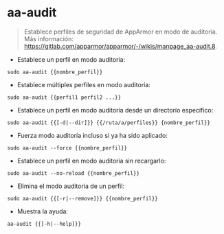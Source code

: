 # aa-audit

> Establece perfiles de seguridad de AppArmor en modo de auditoría.
> Más información: <https://gitlab.com/apparmor/apparmor/-/wikis/manpage_aa-audit.8>.

- Establece un perfil en modo auditoría:

`sudo aa-audit {{nombre_perfil}}`

- Establece múltiples perfiles en modo auditoría:

`sudo aa-audit {{perfil1 perfil2 ...}}`

- Establece un perfil en modo auditoría desde un directorío específico:

`sudo aa-audit {{[-d|--dir]}} {{/ruta/a/perfiles}} {nombre_perfil}}`

- Fuerza modo auditoría incluso si ya ha sido aplicado:

`sudo aa-audit --force {{nombre_perfil}}`

- Establece un perfil en modo auditoría sin recargarlo:

`sudo aa-audit --no-reload {{nombre_perfil}}`

- Elimina el modo auditoría de un perfil:

`sudo aa-audit {{[-r|--remove]}} {{nombre_perfil}}`

- Muestra la ayuda:

`aa-audit {{[-h|--help]}}`
